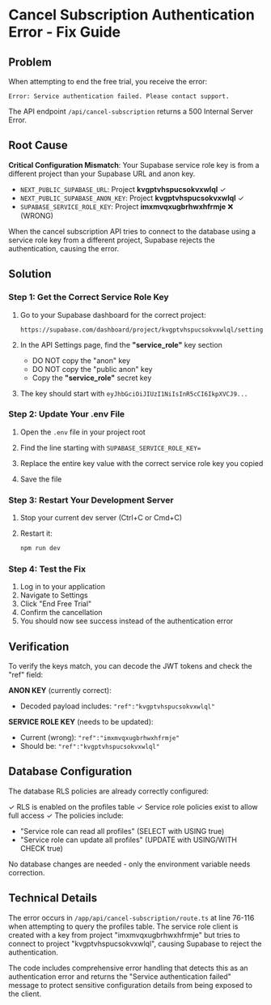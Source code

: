 # Cancel Subscription Authentication Error - Fix Guide

## Problem

When attempting to end the free trial, you receive the error:
```
Error: Service authentication failed. Please contact support.
```

The API endpoint `/api/cancel-subscription` returns a 500 Internal Server Error.

## Root Cause

**Critical Configuration Mismatch**: Your Supabase service role key is from a different project than your Supabase URL and anon key.

- `NEXT_PUBLIC_SUPABASE_URL`: Project **kvgptvhspucsokvxwlql** ✓
- `NEXT_PUBLIC_SUPABASE_ANON_KEY`: Project **kvgptvhspucsokvxwlql** ✓
- `SUPABASE_SERVICE_ROLE_KEY`: Project **imxmvqxugbrhwxhfrmje** ❌ (WRONG)

When the cancel subscription API tries to connect to the database using a service role key from a different project, Supabase rejects the authentication, causing the error.

## Solution

### Step 1: Get the Correct Service Role Key

1. Go to your Supabase dashboard for the correct project:
   ```
   https://supabase.com/dashboard/project/kvgptvhspucsokvxwlql/settings/api
   ```

2. In the API Settings page, find the **"service_role"** key section
   - DO NOT copy the "anon" key
   - DO NOT copy the "public anon" key
   - Copy the **"service_role"** secret key

3. The key should start with `eyJhbGciOiJIUzI1NiIsInR5cCI6IkpXVCJ9...`

### Step 2: Update Your .env File

1. Open the `.env` file in your project root

2. Find the line starting with `SUPABASE_SERVICE_ROLE_KEY=`

3. Replace the entire key value with the correct service role key you copied

4. Save the file

### Step 3: Restart Your Development Server

1. Stop your current dev server (Ctrl+C or Cmd+C)

2. Restart it:
   ```bash
   npm run dev
   ```

### Step 4: Test the Fix

1. Log in to your application
2. Navigate to Settings
3. Click "End Free Trial"
4. Confirm the cancellation
5. You should now see success instead of the authentication error

## Verification

To verify the keys match, you can decode the JWT tokens and check the "ref" field:

**ANON KEY** (currently correct):
- Decoded payload includes: `"ref":"kvgptvhspucsokvxwlql"`

**SERVICE ROLE KEY** (needs to be updated):
- Current (wrong): `"ref":"imxmvqxugbrhwxhfrmje"`
- Should be: `"ref":"kvgptvhspucsokvxwlql"`

## Database Configuration

The database RLS policies are already correctly configured:

✓ RLS is enabled on the profiles table
✓ Service role policies exist to allow full access
✓ The policies include:
  - "Service role can read all profiles" (SELECT with USING true)
  - "Service role can update all profiles" (UPDATE with USING/WITH CHECK true)

No database changes are needed - only the environment variable needs correction.

## Technical Details

The error occurs in `/app/api/cancel-subscription/route.ts` at line 76-116 when attempting to query the profiles table. The service role client is created with a key from project "imxmvqxugbrhwxhfrmje" but tries to connect to project "kvgptvhspucsokvxwlql", causing Supabase to reject the authentication.

The code includes comprehensive error handling that detects this as an authentication error and returns the "Service authentication failed" message to protect sensitive configuration details from being exposed to the client.
